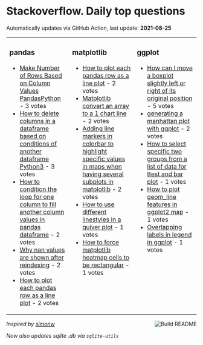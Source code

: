 # Stackoverflow. Daily top questions 

Automatically updates via GitHub Action, last update: **<!-- date starts -->2021-08-25<!-- date ends -->**


<table><tr><td valign="top" width="33%">

### pandas
<!-- pandas starts -->
* [Make Number of Rows Based on Column Values  PandasPython](https://stackoverflow.com/questions/68926007/make-number-of-rows-based-on-column-values-pandas-python) - 3 votes
* [How to delete columns in a dataframe based on conditions of another dataframe Python3](https://stackoverflow.com/questions/68924914/how-to-delete-columns-in-a-dataframe-based-on-conditions-of-another-dataframe-p) - 3 votes
* [How to condition the loop for one column to fill another column values in pandas dataframe](https://stackoverflow.com/questions/68918253/how-to-condition-the-loop-for-one-column-to-fill-another-column-values-in-pandas) - 2 votes
* [Why nan values are shown after reindexing](https://stackoverflow.com/questions/68917439/why-nan-values-are-shown-after-reindexing) - 2 votes
* [How to plot each pandas row as a line plot](https://stackoverflow.com/questions/68925966/how-to-plot-each-pandas-row-as-a-line-plot) - 2 votes
<!-- pandas ends -->
</td><td valign="top" width="34%">


### matplotlib
<!-- matplotlib starts -->
* [How to plot each pandas row as a line plot](https://stackoverflow.com/questions/68925966/how-to-plot-each-pandas-row-as-a-line-plot) - 2 votes
* [Matplotlib convert an array to a 1 chart line](https://stackoverflow.com/questions/68921566/matplotlib-convert-an-array-to-a-1-chart-line) - 2 votes
* [Adding line markers in colorbar to highlight specific values in maps when having several subplots in matplotlib](https://stackoverflow.com/questions/68918750/adding-line-markers-in-colorbar-to-highlight-specific-values-in-maps-when-having) - 2 votes
* [How to use different linestyles in a quiver plot](https://stackoverflow.com/questions/68928905/how-to-use-different-linestyles-in-a-quiver-plot) - 1 votes
* [How to force matplotlib heatmap cells to be rectangular](https://stackoverflow.com/questions/68920172/how-to-force-matplotlib-heatmap-cells-to-be-rectangular) - 1 votes
<!-- matplotlib ends -->
</td><td valign="top" width="34%">


### ggplot
<!-- ggplot2 starts -->
* [How can I move a boxplot slightly left or right of its original position](https://stackoverflow.com/questions/68929296/how-can-i-move-a-boxplot-slightly-left-or-right-of-its-original-position) - 5 votes
* [generating a manhattan plot with ggplot](https://stackoverflow.com/questions/68926957/generating-a-manhattan-plot-with-ggplot) - 2 votes
* [How to select specific two groups from a list of data for ttest and bar plot](https://stackoverflow.com/questions/68927574/how-to-select-specific-two-groups-from-a-list-of-data-for-t-test-and-bar-plot) - 1 votes
* [How to plot geom_line features in ggplot2 map](https://stackoverflow.com/questions/68929290/how-to-plot-geom-line-features-in-ggplot2-map) - 1 votes
* [Overlapping labels in legend in ggplot](https://stackoverflow.com/questions/68925483/overlapping-labels-in-legend-in-ggplot) - 1 votes
<!-- ggplot2 ends -->
</td></tr></table>

<a href="https://github.com/hp0404/hp0404/actions"><img src="https://github.com/hp0404/hp0404/workflows/Build%20README/badge.svg" align="right" alt="Build README"></a> <p>*Inspired by  [simonw](https://github.com/simonw/simonw)*</p> <p> *Now also updates sqlite .db via `sqlite-utils`* </p>
